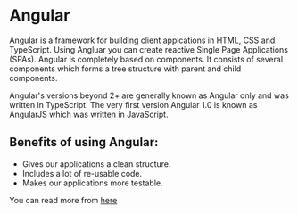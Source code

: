 # Angular

Angular is a framework for building client appications in HTML, CSS and TypeScript. Using Angluar you can create reactive Single Page Applications (SPAs). Angular is completely based on components. It consists of several components which forms a tree structure with parent and child components.

Angular's versions beyond 2+ are generally known as Angular only and was written in TypeScript. The very first version Angular 1.0 is known as AngularJS which was written in JavaScript.

## Benefits of using Angular:

- Gives our applications a clean structure.
- Includes a lot of re-usable code.
- Makes our applications more testable.

You can read more from <a href="https://angular.io/guide/architecture">here</a>